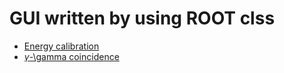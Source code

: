 # GUI written by using ROOT clss

  - [Energy calibration](./Cali)
  - [$\gamma$-\gamma coincidence](./GammaGammaGate)
